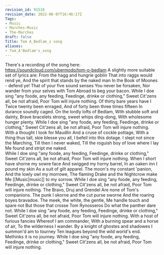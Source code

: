 ```yaml
---
revision_id: 91518
revision_date: 2022-06-07T16:46:17Z
Tags:
- Music
- Marches-Music
- The-Marches
draft: false
Title: Tom A_Bedlam_s song
aliases:
- Tom_A'Bedlam's_song
---
```

There's a recording of the song here:
https://soundcloud.com/ubermodo/tom-o-bedlam
A slightly more suitable set of lyrics are:
From the hagg and hungrie goblin
That into raggs would rend ye, 
And the spirit that stands by the naked man 
In the Book of Moones - defend ye!
That of your five sound senses
You never be forsaken,
Nor wander from your selves with Tom
Abroad to beg your bacon.
While I doe sing "any foode, any feeding,
Feedinge, drinke or clothing,"
Sweet Cit'zens all, be not afraid,
Poor Tom will injure nothing.
Of thirty bare years have I
Twice twenty been enraged,
And of forty been three times fifteen
In durance soundly caged.
On the lordly lofts of Bedlam,
With stubble soft and dainty,
Brave bracelets strong, sweet whips ding-dong,
With wholesome hunger plenty.
While I doe sing "any foode, any feeding,
Feedinge, drinke or clothing,"
Sweet Cit'zens all, be not afraid,
Poor Tom will injure nothing.
With a thought I took for Maudlin
And a cruse of cockle pottage,
With a thing thus tall, skie blesse you all,
I befell into this dotage.
I slept not since the Marching,
Till then I never waked,
Till the roguish boy of love where I lay
Me found and stript me naked.	 
While I doe sing "any foode, any feeding,
Feedinge, drinke or clothing,"
Sweet Cit'zens all, be not afraid,
Poor Tom will injure nothing.
When I short have shorne my sowre face
And swigged my horny barrel,
In an oaken inn I pound my skin
As a suit of gilt apparel.
The moon's my constant 'panion,
And the lowly owl my morrowe,
The flaming Drake and the Nightcrow make
Me [[Music|music]] to my sorrow.
While I doe sing "any foode, any feeding,
Feedinge, drinke or clothing,"
Sweet Cit'zens all, be not afraid,
Poor Tom will injure nothing.
The Bravo, Druj and Grendel
Are none of Tom's companions.
The punk I skorne and the cut purse sworne
And the roaring boyes bravadoe.
The meek, the white, the gentle,
Me handle touch and spare not
But those that crosse Tom Rynosseros
Do what the panther dare not.
While I doe sing "any foode, any feeding,
Feedinge, drinke or clothing,"
Sweet Cit'zens all, be not afraid,
Poor Tom will injure nothing.
With a host of furious fancies
Whereof I am commander,
With a burning spear and a horse of air,
To the wilderness I wander.
By a knight of ghostes and shadowes
I summon'd am to tourney
Ten leagues beyond the wild world's end.
Methinks it is no journey.
While I doe sing "any foode, any feeding,
Feedinge, drinke or clothing,"
Sweet Cit'zens all, be not afraid,
Poor Tom will injure nothing.